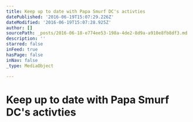 ```yaml
---
title: Keep up to date with Papa Smurf DC's activties
datePublished: '2016-06-19T15:07:29.226Z'
dateModified: '2016-06-19T15:07:28.925Z'
author: []
sourcePath: _posts/2016-06-18-e774ee53-198a-4de2-8d9a-a910e8fb8df3.md
description: ''
starred: false
inFeed: true
hasPage: false
inNav: false
_type: MediaObject

---
```

# Keep up to date with Papa Smurf DC's activties